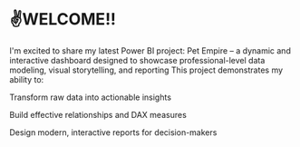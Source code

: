# ✌️WELCOME!!
I'm excited to share my latest Power BI project: Pet Empire – a dynamic and interactive dashboard designed to showcase professional-level data modeling, visual storytelling, and reporting
This project demonstrates my ability to:

Transform raw data into actionable insights

Build effective relationships and DAX measures

Design modern, interactive reports for decision-makers

